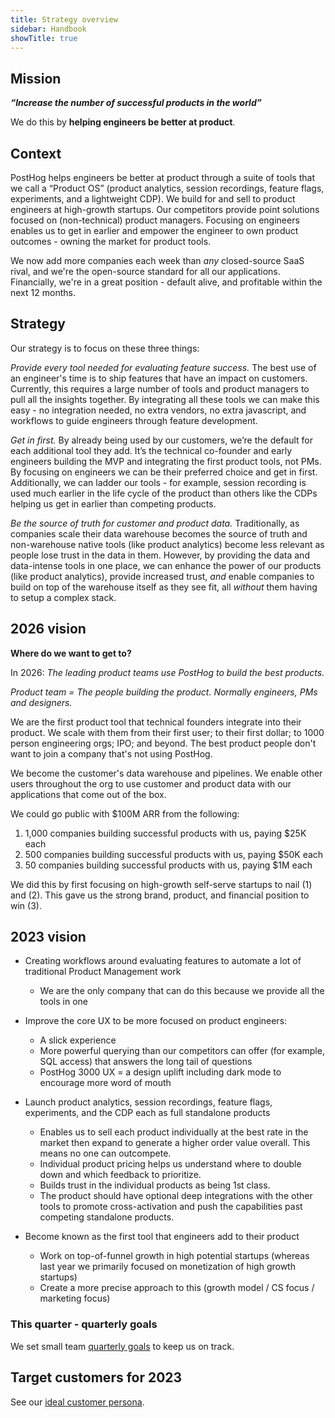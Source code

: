 ```yaml
---
title: Strategy overview
sidebar: Handbook
showTitle: true
---
```


## Mission

**_“Increase the number of successful products in the world”_**

We do this by **helping engineers be better at product**.

## Context

PostHog helps engineers be better at product through a suite of tools that we call a “Product OS” (product analytics, session recordings, feature flags, experiments, and a lightweight CDP). We build for and sell to product engineers at high-growth startups. Our competitors provide point solutions focused on (non-technical) product managers. Focusing on engineers enables us to get in earlier and empower the engineer to own product outcomes - owning the market for product tools.

We now add more companies each week than _any_ closed-source SaaS rival, and we're the open-source standard for all our applications. Financially, we're in a great position - default alive, and profitable within the next 12 months.

## Strategy

Our strategy is to focus on these three things:

_Provide every tool needed for evaluating feature success._ The best use of an engineer's time is to ship features that have an impact on customers. Currently, this requires a large number of tools and product managers to pull all the insights together. By integrating all these tools we can make this easy - no integration needed, no extra vendors, no extra javascript, and workflows to guide engineers through feature development.

_Get in first._ By already being used by our customers, we’re the default for each additional tool they add. It’s the technical co-founder and early engineers building the MVP and integrating the first product tools, not PMs. By focusing on engineers we can be their preferred choice and get in first. Additionally, we can ladder our tools - for example, session recording is used much earlier in the life cycle of the product than others like the CDPs helping us get in earlier than competing products.

_Be the source of truth for customer and product data._ Traditionally, as companies scale their data warehouse becomes the source of truth and non-warehouse native tools (like product analytics) become less relevant as people lose trust in the data in them. However, by providing the data and data-intense tools in one place, we can enhance the power of our products (like product analytics), provide increased trust, _and_ enable companies to build on top of the warehouse itself as they see fit, all _without_ them having to setup a complex stack.

## 2026 vision

**Where do we want to get to?**

In 2026: _The leading product teams use PostHog to build the best products._

*Product team = The people building the product. Normally engineers, PMs and designers.*

We are the first product tool that technical founders integrate into their product. We scale with them from their first user; to their first dollar; to 1000 person engineering orgs; IPO; and beyond. The best product people don't want to join a company that's not using PostHog.

We become the customer's data warehouse and pipelines. We enable other users throughout the org to use customer and product data with our applications that come out of the box.

We could go public with $100M ARR from the following:

1) 1,000 companies building successful products with us, paying $25K each
2) 500 companies building successful products with us, paying $50K each
3) 50 companies building successful products with us, paying $1M each

We did this by first focusing on high-growth self-serve startups to nail (1) and (2). This gave us the strong brand, product, and financial position to win (3).

## 2023 vision

* Creating workflows around evaluating features to automate a lot of traditional Product Management work
  * We are the only company that can do this because we provide all the tools in one
* Improve the core UX to be more focused on product engineers:
  * A slick experience
  * More powerful querying than our competitors can offer (for example, SQL access) that answers the long tail of questions
  * PostHog 3000 UX = a design uplift including dark mode to encourage more word of mouth
* Launch product analytics, session recordings, feature flags, experiments, and the CDP each as full standalone products

  * Enables us to sell each product individually at the best rate in the market then expand to generate a higher order value overall. This means no one can outcompete.
  * Individual product pricing helps us understand where to double down and which feedback to prioritize.
  * Builds trust in the individual products as being 1st class.
  * The product should have optional deep integrations with the other tools to promote cross-activation and push the capabilities past competing standalone products.
* Become known as the first tool that engineers add to their product
  * Work on top-of-funnel growth in high potential startups (whereas last year we primarily focused on monetization of high growth startups)
  * Create a more precise approach to this (growth model / CS focus / marketing focus)

### This quarter - quarterly goals

We set small team [quarterly goals](/handbook/strategy/objectives) to keep us on track.

## Target customers for 2023

See our [ideal customer persona](/handbook/strategy/ideal-customer-persona).